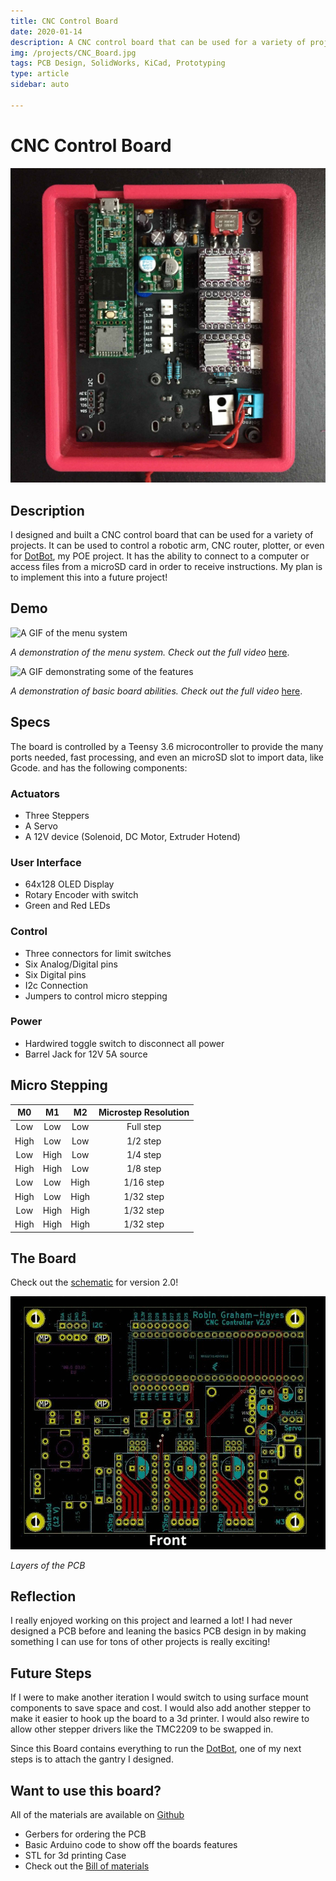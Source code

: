 ```yaml
---
title: CNC Control Board
date: 2020-01-14
description: A CNC control board that can be used for a variety of projects
img: /projects/CNC_Board.jpg
tags: PCB Design, SolidWorks, KiCad, Prototyping
type: article
sidebar: auto

---
```

# CNC Control Board

![A picture of the top of the board in its case](./media/CNC/CNC_Board.jpg)

## Description

I designed and built a CNC control board that can be used for a variety of projects. It can be used to control a robotic arm, CNC router, plotter, or even for [DotBot](http://poe.olin.edu/2019/dotbot/), my POE project. It has the ability to connect to a computer or access files from a microSD card in order to receive instructions.  My plan is to implement this into a future project!

## Demo

![A GIF of the menu system](./media/CNC/CNC_Menu.gif)

*A demonstration of the menu system.*
*Check out the full video* [here](https://youtu.be/DLJNf7T_Ems).

![A GIF demonstrating some of the features](./media/CNC/CNC_Demo.gif)

*A demonstration of basic board abilities.*
*Check out the full video* [here](https://youtu.be/oVZTHuJGgR0).

## Specs

The board is controlled by a Teensy 3.6 microcontroller to provide the many ports needed, fast processing, and even an microSD slot to import data, like Gcode. and has the following components:

### Actuators

- Three Steppers
- A Servo
- A 12V device (Solenoid, DC Motor, Extruder Hotend)

### User Interface

- 64x128 OLED Display
- Rotary Encoder with switch
- Green and Red LEDs

### Control

- Three connectors for limit switches
- Six Analog/Digital pins
- Six Digital pins
- I2c Connection
- Jumpers to control micro stepping

### Power

- Hardwired toggle switch to disconnect all power
- Barrel Jack for 12V 5A source

## Micro Stepping

|  M0  |  M1  |  M2  | Microstep Resolution |
| :--: | :--: | :--: | :------------------: |
| Low  | Low  | Low  |      Full step       |
| High | Low  | Low  |       1/2 step       |
| Low  | High | Low  |       1/4 step       |
| High | High | Low  |       1/8 step       |
| Low  | Low  | High |      1/16 step       |
| High | Low  | High |      1/32 step       |
| Low  | High | High |      1/32 step       |
| High | High | High |      1/32 step       |


## The Board

Check out the [schematic](/CNC_Schematic.pdf) for version 2.0!

![A gif showing the PCB layers](./media/CNC/Board_Layers.gif)

*Layers of the PCB*


## Reflection

I really enjoyed working on this project and learned a lot! I had never designed a PCB before and leaning the basics PCB design in by making something I can use for tons of other projects is really exciting! 

## Future Steps

If I were to make another iteration I would switch to using surface mount components to save space and cost. I would also add another stepper to make it easier to hook up the board to a 3d printer. I would also rewire to allow other stepper drivers like the TMC2209 to be swapped in.

Since this Board contains everything to run the [DotBot](http://poe.olin.edu/2019/dotbot/), one of my next steps is to attach the gantry I designed.



## Want to use this board?

All of the materials are available on [Github](https://github.com/robingh42/CNC_Control_Board)

- Gerbers for ordering the PCB
- Basic Arduino code to show off the boards features
- STL for 3d printing Case
- Check out the [Bill of materials](./CNC_Board_BOM.md)